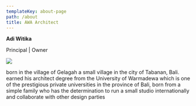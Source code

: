 ```yaml
---
templateKey: about-page
path: /about
title: AWA Architect
---
```

**Adi Witika**

Principal | Owner

![](/img/img_3206.jpg)

born in the village of Gelagah a small village in the city of Tabanan, Bali. earned his architect degree from the University of Warmadewa which is one of the prestigious private universities in the province of Bali, born from a simple family who has the determination to run a small studio internationally and collaborate with other design parties